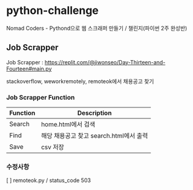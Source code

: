 # python-challenge
Nomad Coders - Pythond으로 웹 스크래퍼 만들기 / 챌린지(파이썬 2주 완성반)

Job Scrapper
------------

Job Scrapper : https://replit.com/@jiwonseo/Day-Thirteen-and-Fourteen#main.py

stackoverflow, weworkremotely, remoteok에서 채용공고 찾기

### Job Scrapper Function

|Function|Description|
|---------|----------|
|Search|home.html에서 검색|
|Find|해당 채용공고 찾고 search.html에서 출력|
|Save|csv 저장|

### 수정사항
[ ] remoteok.py / status_code 503
